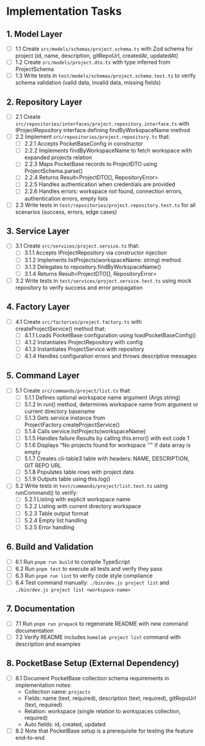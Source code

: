 # Implementation Tasks

## 1. Model Layer

- [ ] 1.1 Create `src/models/schemas/project.schema.ts` with Zod schema for project (id, name, description, gitRepoUrl, createdAt, updatedAt)
- [ ] 1.2 Create `src/models/project.dto.ts` with type inferred from ProjectSchema
- [ ] 1.3 Write tests in `test/models/schemas/project.schema.test.ts` to verify schema validation (valid data, invalid data, missing fields)

## 2. Repository Layer

- [ ] 2.1 Create `src/repositories/interfaces/project.repository.interface.ts` with IProjectRepository interface defining findByWorkspaceName method
- [ ] 2.2 Implement `src/repositories/project.repository.ts` that:
  - [ ] 2.2.1 Accepts PocketBaseConfig in constructor
  - [ ] 2.2.2 Implements findByWorkspaceName to fetch workspace with expanded projects relation
  - [ ] 2.2.3 Maps PocketBase records to ProjectDTO using ProjectSchema.parse()
  - [ ] 2.2.4 Returns Result<ProjectDTO[], RepositoryError>
  - [ ] 2.2.5 Handles authentication when credentials are provided
  - [ ] 2.2.6 Handles errors: workspace not found, connection errors, authentication errors, empty lists
- [ ] 2.3 Write tests in `test/repositories/project.repository.test.ts` for all scenarios (success, errors, edge cases)

## 3. Service Layer

- [ ] 3.1 Create `src/services/project.service.ts` that:
  - [ ] 3.1.1 Accepts IProjectRepository via constructor injection
  - [ ] 3.1.2 Implements listProjects(workspaceName: string) method
  - [ ] 3.1.3 Delegates to repository.findByWorkspaceName()
  - [ ] 3.1.4 Returns Result<ProjectDTO[], RepositoryError>
- [ ] 3.2 Write tests in `test/services/project.service.test.ts` using mock repository to verify success and error propagation

## 4. Factory Layer

- [ ] 4.1 Create `src/factories/project.factory.ts` with createProjectService() method that:
  - [ ] 4.1.1 Loads PocketBase configuration using loadPocketBaseConfig()
  - [ ] 4.1.2 Instantiates ProjectRepository with config
  - [ ] 4.1.3 Instantiates ProjectService with repository
  - [ ] 4.1.4 Handles configuration errors and throws descriptive messages

## 5. Command Layer

- [ ] 5.1 Create `src/commands/project/list.ts` that:
  - [ ] 5.1.1 Defines optional workspace name argument (Args.string)
  - [ ] 5.1.2 In run() method, determines workspace name from argument or current directory basename
  - [ ] 5.1.3 Gets service instance from ProjectFactory.createProjectService()
  - [ ] 5.1.4 Calls service.listProjects(workspaceName)
  - [ ] 5.1.5 Handles failure Results by calling this.error() with exit code 1
  - [ ] 5.1.6 Displays "No projects found for workspace '<name>'" if data array is empty
  - [ ] 5.1.7 Creates cli-table3 table with headers: NAME, DESCRIPTION, GIT REPO URL
  - [ ] 5.1.8 Populates table rows with project data
  - [ ] 5.1.9 Outputs table using this.log()
- [ ] 5.2 Write tests in `test/commands/project/list.test.ts` using runCommand() to verify:
  - [ ] 5.2.1 Listing with explicit workspace name
  - [ ] 5.2.2 Listing with current directory workspace
  - [ ] 5.2.3 Table output format
  - [ ] 5.2.4 Empty list handling
  - [ ] 5.2.5 Error handling

## 6. Build and Validation

- [ ] 6.1 Run `pnpm run build` to compile TypeScript
- [ ] 6.2 Run `pnpm test` to execute all tests and verify they pass
- [ ] 6.3 Run `pnpm run lint` to verify code style compliance
- [ ] 6.4 Test command manually: `./bin/dev.js project list` and `./bin/dev.js project list <workspace-name>`

## 7. Documentation

- [ ] 7.1 Run `pnpm run prepack` to regenerate README with new command documentation
- [ ] 7.2 Verify README includes `homelab project list` command with description and examples

## 8. PocketBase Setup (External Dependency)

- [ ] 8.1 Document PocketBase collection schema requirements in implementation notes:
  - Collection name: `projects`
  - Fields: name (text, required), description (text, required), gitRepoUrl (text, required)
  - Relation: workspace (single relation to workspaces collection, required)
  - Auto fields: id, created, updated
- [ ] 8.2 Note that PocketBase setup is a prerequisite for testing the feature end-to-end

